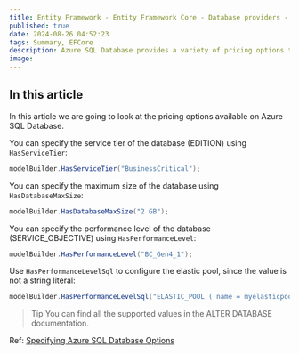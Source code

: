 ```yaml
---
title: Entity Framework - Entity Framework Core - Database providers - Microsoft SQL Server and Azure SQL - Specify Azure SQL Database options
published: true
date: 2024-08-26 04:52:23
tags: Summary, EFCore
description: Azure SQL Database provides a variety of pricing options that are usually configured through the Azure Portal. However if you are managing the schema using EF Core migrations you can specify the desired options in the model itself.
image:
---
```


## In this article

In this article we are going to look at the pricing options available on Azure SQL Database.

You can specify the service tier of the database (EDITION) using ```HasServiceTier```:

```csharp
modelBuilder.HasServiceTier("BusinessCritical");
```

You can specify the maximum size of the database using `HasDatabaseMaxSize`:

```csharp
modelBuilder.HasDatabaseMaxSize("2 GB");
```

You can specify the performance level of the database (SERVICE_OBJECTIVE) using `HasPerformanceLevel`:

```csharp
modelBuilder.HasPerformanceLevel("BC_Gen4_1");
```

Use `HasPerformanceLevelSql` to configure the elastic pool, since the value is not a string literal:

```csharp
modelBuilder.HasPerformanceLevelSql("ELASTIC_POOL ( name = myelasticpool )");
```

> Tip
You can find all the supported values in the ALTER DATABASE documentation.

Ref: [Specifying Azure SQL Database Options](https://learn.microsoft.com/en-us/ef/core/providers/sql-server/azure-sql-database)